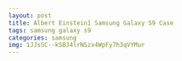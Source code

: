 ```yaml
---
layout: post
title: Albert Einstein1 Samsung Galaxy S9 Case
tags: samsung galaxy s9
categories: samsung
img: 1JJsSC--k5BJ4lrNSzx4WpFy7h3qVYMur
---
```

